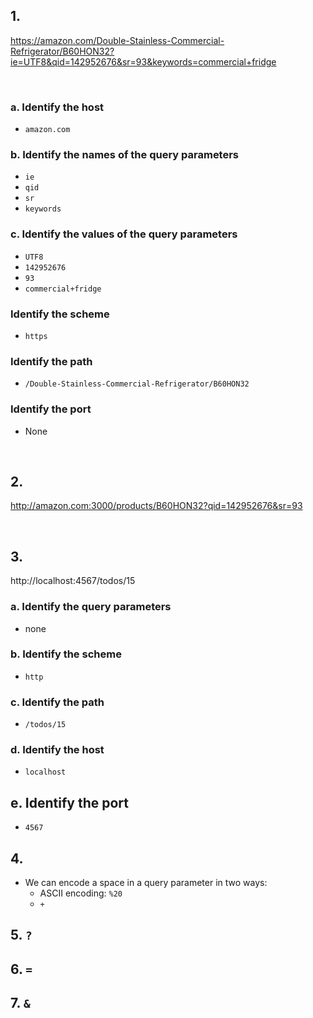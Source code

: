 ## 1.
https://amazon.com/Double-Stainless-Commercial-Refrigerator/B60HON32?ie=UTF8&qid=142952676&sr=93&keywords=commercial+fridge

<br>

### a. Identify the **host**
- `amazon.com`

### b. Identify the **names** of the **query parameters**
- `ie`
- `qid`
- `sr`
- `keywords`

### c. Identify the **values** of the **query parameters**
- `UTF8`
- `142952676`
- `93`
- `commercial+fridge`

### Identify the **scheme**
- `https`

### Identify the **path**
- `/Double-Stainless-Commercial-Refrigerator/B60HON32`

### Identify the **port**
- None

<br>

## 2. 
http://amazon.com:3000/products/B60HON32?qid=142952676&sr=93

<br>

## 3.

http://localhost:4567/todos/15

### a. Identify the **query parameters**
- none

### b. Identify the **scheme**
- `http`

### c. Identify the **path**
- `/todos/15`

### d. Identify the **host**
- `localhost`

## e. Identify the **port**
- `4567`

## 4.
- We can encode a space in a query parameter in two ways:
  - ASCII encoding: `%20`
  - `+`

## 5.  `?`

## 6.  `=`

## 7. `&`


